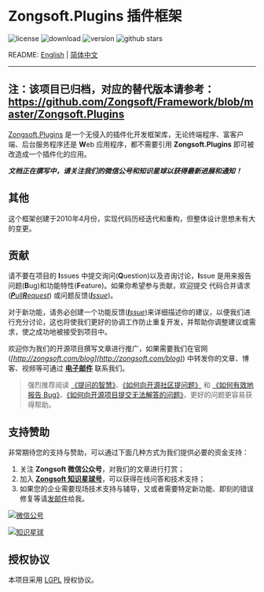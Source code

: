 # Zongsoft.Plugins 插件框架

![license](https://img.shields.io/github/license/Zongsoft/Zongsoft.Plugins) ![download](https://img.shields.io/nuget/dt/Zongsoft.Plugins) ![version](https://img.shields.io/github/v/release/Zongsoft/Zongsoft.Plugins?include_prereleases) ![github stars](https://img.shields.io/github/stars/Zongsoft/Zongsoft.Plugins?style=social)

README: [English](https://github.com/Zongsoft/Zongsoft.Plugins/blob/master/README.md) | [简体中文](https://github.com/Zongsoft/Zongsoft.Plugins/blob/master/README-zh_CN.md)

-----
注：该项目已归档，对应的替代版本请参考：https://github.com/Zongsoft/Framework/blob/master/Zongsoft.Plugins
-----

[Zongsoft.Plugins](https://github.com/Zongsoft/Zongsoft.Plugins) 是一个无侵入的插件化开发框架库，无论终端程序、富客户端、后台服务程序还是 **W**eb 应用程序，都不需要引用 **Zongsoft.Plugins** 即可被改造成一个插件化的应用。


**_文档正在撰写中，请关注我们的微信公号和知识星球以获得最新进展和通知！_**


## 其他

这个框架创建于2010年4月份，实现代码历经迭代和重构，但整体设计思想未有大的变更。


<a name="contribution"></a>
## 贡献

请不要在项目的 **I**ssues 中提交询问(**Q**uestion)以及咨询讨论，**I**ssue 是用来报告问题(**B**ug)和功能特性(**F**eature)。如果你希望参与贡献，欢迎提交 代码合并请求(_[**P**ull**R**equest](https://github.com/Zongsoft/Zongsoft.Plugins/pulls)_) 或问题反馈(_[**I**ssue](https://github.com/Zongsoft/Zongsoft.Plugins/issues)_)。

对于新功能，请务必创建一个功能反馈(_[**I**ssue](https://github.com/Zongsoft/Zongsoft.Plugins/issues)_)来详细描述你的建议，以便我们进行充分讨论，这也将使我们更好的协调工作防止重复开发，并帮助你调整建议或需求，使之成功地被接受到项目中。

欢迎你为我们的开源项目撰写文章进行推广，如果需要我们在官网(_[http://zongsoft.com/blog](http://zongsoft.com/blog)_) 中转发你的文章、博客、视频等可通过 [**电子邮件**](mailto:zongsoft@qq.com) 联系我们。

> 强烈推荐阅读 [《提问的智慧》](https://github.com/ryanhanwu/How-To-Ask-Questions-The-Smart-Way/blob/master/README-zh_CN.md)、[《如何向开源社区提问题》](https://github.com/seajs/seajs/issues/545) 和 [《如何有效地报告 Bug》](http://www.chiark.greenend.org.uk/~sgtatham/bugs-cn.html)、[《如何向开源项目提交无法解答的问题》](https://zhuanlan.zhihu.com/p/25795393)，更好的问题更容易获得帮助。


<a name="sponsor"></a>
## 支持赞助

非常期待您的支持与赞助，可以通过下面几种方式为我们提供必要的资金支持：

1. 关注 **Zongsoft 微信公众号**，对我们的文章进行打赏；
2. 加入 [**Zongsoft 知识星球号**](https://t.zsxq.com/2nyjqrr)，可以获得在线问答和技术支持；
3. 如果您的企业需要现场技术支持与辅导，又或者需要特定新功能、即刻的错误修复等请[发邮件](mailto:zongsoft@qq.com)给我。

[![微信公号](https://raw.githubusercontent.com/Zongsoft/Guidelines/master/zongsoft-qrcode%28wechat%29.png)](http://weixin.qq.com/r/zy-g_GnEWTQmrS2b93rd)

[![知识星球](https://raw.githubusercontent.com/Zongsoft/Guidelines/master/zongsoft-qrcode%28zsxq%29.png)](https://t.zsxq.com/2nyjqrr)


<a name="license"></a>
## 授权协议

本项目采用 [LGPL](https://opensource.org/licenses/LGPL-2.1) 授权协议。
